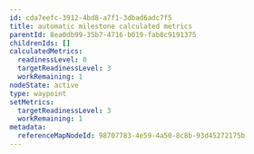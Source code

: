 ```yaml
---
id: cda7eefc-3912-4bd8-a7f1-3dbad6adc7f5
title: automatic milestone calculated metrics
parentId: 8ea0db99-35b7-4716-b019-fab8c9191375
childrenIds: []
calculatedMetrics:
  readinessLevel: 0
  targetReadinessLevel: 3
  workRemaining: 1
nodeState: active
type: waypoint
setMetrics:
  targetReadinessLevel: 3
  workRemaining: 1
metadata:
  referenceMapNodeId: 98707783-4e59-4a50-8c8b-93d45272175b
---
```

